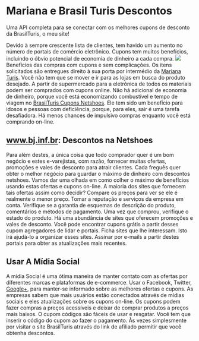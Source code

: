 # Mariana e Brasil Turis Descontos
Uma API completa para se conectar com os melhores cupons de desconto da BrasilTuris, o meu site!

Devido à sempre crescente lista de clientes, tem havido um aumento no número de portais de comércio eletrônico. Cupons tem muitos benefícios, incluindo o óbvio potencial de economia de dinheiro a cada compra. ![](http://www.bj.inf.br/wp-content/uploads/logo.png) Benefícios das compras com cupons e sem complicações. Os itens solicitados são entregues direito à sua porta por intermédio da [Mariana Turis](https://soundcloud.com/mariana-turis/onde-encontrar-cupons-de). Você não tem que se mover e ir para as lojas em busca do produto desejado. A partir de supermercado para a eletrônica de todos os materiais podem ser comprados com cupons online. Não há adicional de economia de dinheiro, porque você está economizando combustível e tempo de viagem no [BrasilTuris Cupons Netshoes](http://www.bj.inf.br/netshoes-desconto). Ele tem sido um benefício para idosos e pessoas com deficiência, porque, para eles, sair é uma tarefa desafiadora. Há menos chances de impulsivo compras enquanto você está comprando on-line.

## www.bj.inf.br: Descontos na Netshoes

Para além destes, a única coisa que todo comprador quer é um bom negócio e estes e-varejistas, com razão, fornecer muitas ofertas, promoções e vales de desconto para atrair clientes. Cada freguês quer obter o melhor negócio para guardar o máximo de dinheiro com descontos netshoes. Vamos dar uma olhada em como colher o máximo de benefícios usando estas ofertas e cupons on-line. A maioria dos sites que fornecem tais ofertas assim como decidir? Compare os preços para ver se ele é realmente o menor preço. Tomar a reputação e serviços da empresa em conta. Verifique se a garantia de esquemas de descrição do produto, comentários e métodos de pagamento. Uma vez que comprou, verifique o estado do produto. Há uma abundância de sites que oferecem promoções e vales de desconto. Você pode encontrar cupons grátis a partir desses cupom agregadores de lidar e portais. Ficha sites que lhe interessam. Isto irá ajudá-lo a organizar esses sites. Assinar por e-mails a partir destes portais para obter as atualizações mais recentes.

## Usar A Mídia Social

A mídia Social é uma ótima maneira de manter contato com as ofertas por diferentes marcas e plataformas de e-commerce. Usar o Facebook, Twitter, [Google+](https://plus.google.com/u/0/111405004515872561849/), para manter-se informado sobre as melhores ofertas e cupons. As empresas sabem que mais usuários estão conectados através de mídias sociais e eles atualizações sobre os cupons on-line. Os cupons podem fazer compras a preços acessíveis e deixar de comprar produtos a preços mais baixos. O cupom códigos são fáceis de usar e resgatar. Você tem que inserir o código do cupom ao fazer o pagamento. Às vezes simplesmente por visitar o site BrasilTuris através do link de afiliado permitir que você obtenha descontos.
